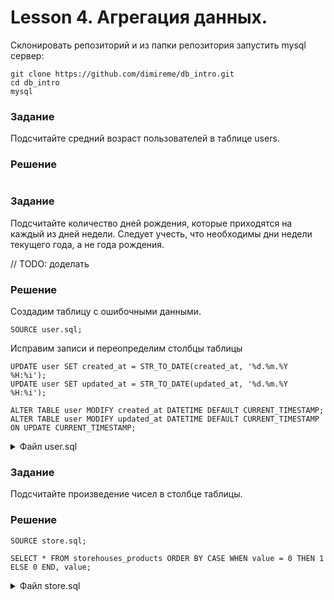 # Lesson 4. Агрегация данных.

Склонировать репозиторий и из папки репозитория запустить mysql сервер: 

```text
git clone https://github.com/dimireme/db_intro.git
cd db_intro
mysql
```

### Задание

Подсчитайте средний возраст пользователей в таблице users.

### Решение

```mysql

```

### Задание

Подсчитайте количество дней рождения, которые приходятся на каждый из дней недели. Следует учесть, что необходимы дни недели текущего года, а не года рождения.

// TODO: доделать 
### Решение

Создадим таблицу с ошибочными данными.

```mysql
SOURCE user.sql;
```

Исправим записи и переопределим столбцы таблицы
```mysql
UPDATE user SET created_at = STR_TO_DATE(created_at, '%d.%m.%Y %H:%i');
UPDATE user SET updated_at = STR_TO_DATE(updated_at, '%d.%m.%Y %H:%i');
    
ALTER TABLE user MODIFY created_at DATETIME DEFAULT CURRENT_TIMESTAMP;
ALTER TABLE user MODIFY updated_at DATETIME DEFAULT CURRENT_TIMESTAMP ON UPDATE CURRENT_TIMESTAMP;
```

<details><summary>Файл user.sql</summary>
<p>

```mysql
 DROP TABLE IF EXISTS user;
 CREATE TABLE user (
    id SERIAL PRIMARY KEY,
    name VARCHAR(255) COMMENT 'Имя пользователя',
    birthday_at VARCHAR(255),
    created_at VARCHAR(255),
    updated_at VARCHAR(255)
 ) COMMENT = 'Пользователи';

 INSERT INTO user (name, birthday_at, created_at, updated_at) VALUES
    ('alex', '16 june 1988', '20.10.2017 8:10', '21.10.2017 8:10'),
    ('max', '17 may 1989', '22.10.2017 8:10', '23.10.2017 8:10'),
    ('kate', '18 august 1990', '24.10.2017 8:10', '25.10.2017 8:10');
```

</p>
</details>

### Задание

Подсчитайте произведение чисел в столбце таблицы.

### Решение

```mysql
SOURCE store.sql;

SELECT * FROM storehouses_products ORDER BY CASE WHEN value = 0 THEN 1 ELSE 0 END, value;
```

<details><summary>Файл store.sql</summary>
<p>

```mysql
DROP TABLE IF EXISTS storehouses_products;
CREATE TABLE storehouses_products (
    id SERIAL PRIMARY KEY,
    value INT NOT NULL DEFAULT 0 COMMENT 'Доступное количество'
) COMMENT 'Складские запасы';

INSERT INTO storehouses_products (value) VALUES
    (0),
    (2500),
    (0),
    (30),
    (500),
    (1);
```

</p>
</details>
